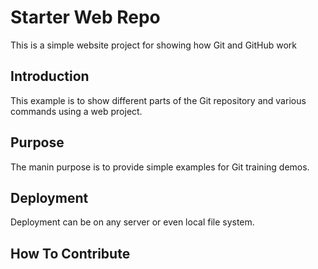 # Starter Web Repo

This is a simple website project for showing how Git and GitHub work

## Introduction

This example is  to show different parts of the Git repository and various commands using a web project.

## Purpose

The manin purpose is to provide simple examples for Git training demos.

## Deployment

Deployment can be on any server or even local file system.

## How To Contribute 